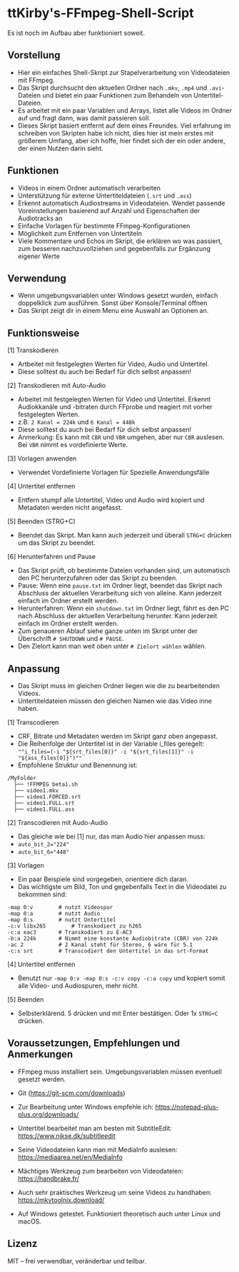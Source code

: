 # ttKirby's-FFmpeg-Shell-Script

Es ist noch im Aufbau aber funktioniert soweit.

## Vorstellung

- Hier ein einfaches Shell-Skript zur Stapelverarbeitung von Videodateien mit FFmpeg.
- Das Skript durchsucht den aktuellen Ordner nach `.mkv`, `.mp4` und `.avi`-Dateien und bietet ein paar Funktionen zum Behandeln von Untertitel-Dateien.
- Es arbeitet mit ein paar Variablen und Arrays, listet alle Videos im Ordner auf und fragt dann, was damit passieren soll.
- Dieses Skript basiert entfernt auf dem eines Freundes. Viel erfahrung im schreiben von Skripten habe ich nicht, dies hier ist mein erstes mit größerem Umfang, aber ich hoffe, hier findet sich der ein oder andere, der einen Nutzen darin sieht.

## Funktionen

- Videos in einem Ordner automatisch verarbeiten
- Unterstützung für externe Untertiteldateien (`.srt` und `.ass`)
- Erkennt automatisch Audiostreams in Videodateien. Wendet passende Voreinstellungen basierend auf Anzahl und Eigenschaften der Audiotracks an
- Einfache Vorlagen für bestimmte FFmpeg-Konfigurationen
- Möglichkeit zum Entfernen von Untertiteln
- Viele Kommentare und Echos im Skript, die erklären wo was passiert, zum besseren nachzuvollziehen und gegebenfalls zur Ergänzung eigener Werte

## Verwendung

- Wenn umgebungsvariablen unter Windows gesetzt wurden, einfach doppelklick zum ausführen. Sonst über Konsole/Terminal öffnen
- Das Skript zeigt dir in einem Menu eine Auswahl an Optionen an.

## Funktionsweise

[1] Transkodieren
- Artbeitet mit festgelegten Werten für Video, Audio und Untertitel.
- Diese solltest du auch bei Bedarf für dich selbst anpassen!

[2] Transkodieren mit Auto-Audio
- Arbeitet mit festgelegten Werten für Video und Untertitel. Erkennt Audiokkanäle und -bitraten durch FFprobe und reagiert mit vorher festgelegten Werten.
- z.B. `2 Kanal = 224k` und `6 Kanal = 448k`
- Diese solltest du auch bei Bedarf für dich selbst anpassen!
- Anmerkung: Es kann mit `CBR` und `VBR` umgehen, aber nur `CBR` auslesen. Bei `VBR` nimmt es vordefinierte Werte.

[3] Vorlagen anwenden
- Verwendet Vordefinierte Vorlagen für Spezielle Anwendungsfälle

[4] Untertitel entfernen
- Entfern stumpf alle Untertitel, Video und Audio wird kopiert und Metadaten werden nicht angefasst.

[5] Beenden  (STRG+C)
- Beendet das Skript. Man kann auch jederzeit und überall `STRG+C` drücken um das Skript zu beendet.

[6] Herunterfahren und Pause
- Das Skript prüft, ob bestimmte Dateien vorhanden sind, um automatisch den PC herunterzufahren oder das Skript zu beenden.
- Pause: Wenn eine `pause.txt` im Ordner liegt, beendet das Skript nach Abschluss der aktuellen Verarbeitung sich von alleine. Kann jederzeit einfach im Ordner erstellt werden.
- Herunterfahren: Wenn ein `shutdown.txt` im Ordner liegt, fährt es den PC nach Abschluss der aktuellen Verarbeitung herunter. Kann jederzeit einfach im Ordner erstellt werden.
- Zum genaueren Ablauf siehe ganze unten im Skript unter der Überschrift `# SHUTDOWN` und `# PAUSE`.
- Den Zielort kann man weit oben unter `# Zielort wählen` wählen.

## Anpassung 

- Das Skript muss im gleichen Ordner liegen wie die zu bearbeitenden Videos.  
- Untertiteldateien müssen den gleichen Namen wie das Video inne haben.

[1] Transcodieren
- CRF, Bitrate und Metadaten werden im Skript ganz oben angepasst.
- Die Reihenfolge der Untertitel ist in der Variable i_files geregelt:  
  `""i_files=(-i "${srt_files[0]}" -i "${srt_files[1]}" -i "${ass_files[0]}")""`  
- Empfohlene Struktur und Benennung ist:

```
/MyFolder
  ├── !FFMPEG beta1.sh
  ├── video1.mkv
  ├── video1.FORCED.srt
  ├── video1.FULL.srt
  ├── video1.FULL.ass
```

[2] Transcodieren mit Audo-Audio
- Das gleiche wie bei [1] nur, das man Audio hier anpassen muss:
-	`auto_bit_2="224"`
-	`auto_bit_6="448"`

[3] Vorlagen
- Ein paar Beispiele sind vorgegeben, orientiere dich daran.
- Das wichtigste um Bild, Ton und gegebenfalls Text in die Videodatei zu bekommen sind:

```
-map 0:v		# nutzt Videospur
-map 0:a		# nutzt Audio
-map 0:s 		# nutzt Untertitel
-c:v libx265		# Transkodiert zu h265
-c:a eac3		# Transkodiert zu E-AC3
-b:a 224k		# Nimmt eine konstante Audiobitrate (CBR) von 224k
-ac 2			# 2 Kanal steht für Stereo, 6 wäre für 5.1
-c:s srt		# Transcodiert den Untertitel in das srt-Format
```

[4] Untertitel entfernen
- Benutzt nur `-map 0:v -map 0:s -c:v copy -c:a copy` und kopiert somit alle Video- und Audiospuren, mehr nicht.

[5] Beenden
- Selbsterklärend. 5 drücken und mit Enter bestätigen. Oder 1x `STRG+C` drücken.

## Voraussetzungen, Empfehlungen und Anmerkungen

- FFmpeg muss installiert sein. Umgebungsvariablen müssen eventuell gesetzt werden.
- Git (https://git-scm.com/downloads)

- Zur Bearbeitung unter Windows empfehle ich: https://notepad-plus-plus.org/downloads/
- Untertitel bearbeitet man am besten mit SubtitleEdit: https://www.nikse.dk/subtitleedit
- Seine Videodateien kann man mit MediaInfo auslesen: https://mediaarea.net/en/MediaInfo
- Mächtiges Werkzeug zum bearbeiten von Videodateien: https://handbrake.fr/
- Auch sehr praktisches Werkzeug um seine Videos zu handhaben: https://mkvtoolnix.download/

- Auf Windows getestet. Funktioniert theoretisch auch unter Linux und macOS.

## Lizenz

MIT – frei verwendbar, veränderbar und teilbar.
